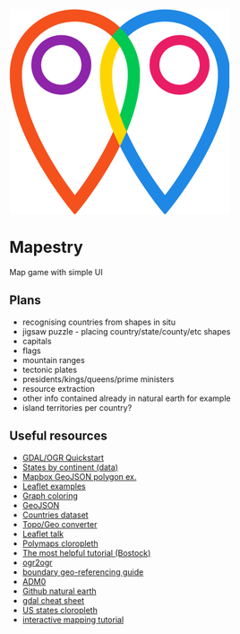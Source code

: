 ![mapestrylogo](https://raw.githubusercontent.com/Treblesteph/mapestry/gh-pages/assets/logos/mapestry.png)

# Mapestry

Map game with simple UI

## Plans

- recognising countries from shapes in situ
- jigsaw puzzle - placing country/state/county/etc shapes
- capitals
- flags
- mountain ranges
- tectonic plates
- presidents/kings/queens/prime ministers
- resource extraction
- other info contained already in natural earth for example
- island territories per country?

## Useful resources

- [GDAL/OGR Quickstart](http://live.osgeo.org/en/quickstart/gdal_quickstart.html)
- [States by continent (data)](https://en.wikipedia.org/wiki/List_of_sovereign_states_and_dependent_territories_by_continent_%28data_file%29)
- [Mapbox GeoJSON polygon ex.](https://www.mapbox.com/mapbox-gl-js/example/geojson-polygon/)
- [Leaflet examples](http://leafletjs.com/examples/geojson.html)
- [Graph coloring](http://bl.ocks.org/jasondavies/4188334)
- [GeoJSON](http://geojson.org/)
- [Countries dataset](https://github.com/datasets/geo-countries)
- [Topo/Geo converter](http://jeffpaine.github.io/geojson-topojson/)
- [Leaflet talk](https://speakerdeck.com/hallahan/leaflet-vector-tiles)
- [Polymaps cloropleth](http://polymaps.org/ex/statehood.html)
- [The most helpful tutorial (Bostock)](https://bost.ocks.org/mike/map/)
- [ogr2ogr](http://www.gdal.org/ogr2ogr.html)
- [boundary geo-referencing guide](http://gemecd.org/gemecd/RoughGuidetoBoundaryGeoreferencingforGEMECDDatabase_v1_1.pdf)
- [ADM0](http://sdi.vam.wfp.org/arcgis/rest/services/VAM_internal/AdministrativeUnits2012/MapServer/0)
- [Github natural earth](https://github.com/nvkelso/natural-earth-vector/tree/master/50m_physical)
- [gdal cheat sheet](https://github.com/dwtkns/gdal-cheat-sheet)
- [US states cloropleth](https://live2.zoomdata.com/zoomdata/visualization#53f22849e4b08f9d5f15360a-522655b0e4b00f4f3af30f12)
- [interactive mapping tutorial](http://www.coppelia.io/2016/01/interactive-mapping/)
